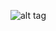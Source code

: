 ![alt tag](https://github.com/AshaHsu/Web-Development/blob/master/portfolio_mainpage/Demo%20Picture.gif)
